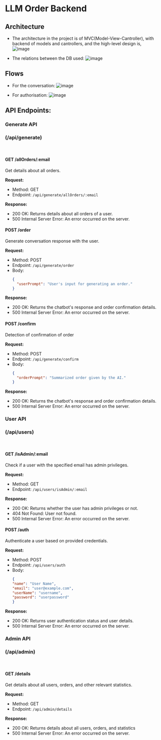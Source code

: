 # LLM Order Backend

## Architecture
- The architecture in the project is of MVC(Model-View-Cantroller), with backend of models and cantrollers, and the high-level design is,
![image](https://github.com/mank-423/orderLLM/assets/96490105/726aa6d3-6520-405a-ba45-272f2f52b56c)

- The relations between the DB used:
![image](https://github.com/mank-423/orderLLM/assets/96490105/afb1cdf0-02a9-407b-aaaf-1f5badc9f8ee)

## Flows 
- For the conversation:
![image](https://github.com/mank-423/orderLLM/assets/96490105/72400dd2-9c80-4aaf-9743-53a313962f26)

- For authorisation:
![image](https://github.com/mank-423/orderLLM/assets/96490105/ac679025-dc35-42c4-9b67-bcacbf685e81)

## API Endpoints:

### Generate API
### (/api/generate) 
<br />

#### GET /allOrders/:email

Get details about all orders.

**Request:**
- Method: GET
- Endpoint: `/api/generate/allOrders/:email`

**Response:**
- 200 OK: Returns details about all orders of a user.
- 500 Internal Server Error: An error occurred on the server.

#### POST /order

Generate conversation response with the user.

**Request:**
- Method: POST
- Endpoint: `/api/generate/order`
- Body:
  ```json
  {
    "userPrompt": "User's input for generating an order."
  }
  ```
**Response:**
- 200 OK: Returns the chatbot's response and order confirmation details.
- 500 Internal Server Error: An error occurred on the server.

#### POST /confirm

Detection of confirmation of order

**Request:**
- Method: POST
- Endpoint: `/api/generate/confirm`
- Body:
  ```json
  {
    "orderPrompt": "Summarized order given by the AI."
  }
  ```
**Response:**
- 200 OK: Returns the chatbot's response and order confirmation details.
- 500 Internal Server Error: An error occurred on the server.

### User API
### (/api/users)
<br />

#### GET /isAdmin/:email

Check if a user with the specified email has admin privileges.

**Request:**
- Method: GET
- Endpoint: `/api/users/isAdmin/:email`

**Response:**
- 200 OK: Returns whether the user has admin privileges or not.
- 404 Not Found: User not found.
- 500 Internal Server Error: An error occurred on the server.

#### POST /auth

Authenticate a user based on provided credentials.

**Request:**
- Method: POST
- Endpoint: `/api/users/auth`
- Body:
  ```json
  {
  "name": "User Name",
  "email": "user@example.com",
  "userName": "username",
  "password": "userpassword"
  }
  ```
**Response:**
- 200 OK: Returns user authentication status and user details.
- 500 Internal Server Error: An error occurred on the server.

### Admin API
### (/api/admin)
<br />

#### GET /details

Get details about all users, orders, and other relevant statistics.

**Request:**
- Method: GET
- Endpoint: `/api/admin/details`

**Response:**
- 200 OK:  Returns details about all users, orders, and statistics
- 500 Internal Server Error: An error occurred on the server.
